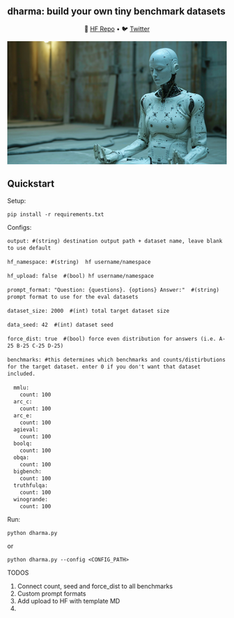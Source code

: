 
## dharma: build your own tiny benchmark datasets

<p align="center">
🤗 <a href="https://huggingface.co/pharaouk" target="_blank">HF Repo</a> • 🐦 <a href="https://twitter.com/far__el" target="_blank">Twitter</a> <br>
</p>

<img src='img/image.png' width=1000 >



## Quickstart
Setup:
```
pip install -r requirements.txt
```

Configs:
```
output: #(string) destination output path + dataset name, leave blank to use default

hf_namespace: #(string)  hf username/namespace

hf_upload: false  #(bool) hf username/namespace

prompt_format: "Question: {questions}. {options} Answer:"  #(string) prompt format to use for the eval datasets

dataset_size: 2000  #(int) total target dataset size

data_seed: 42  #(int) dataset seed

force_dist: true  #(bool) force even distribution for answers (i.e. A-25 B-25 C-25 D-25)

benchmarks: #this determines which benchmarks and counts/distirbutions for the target dataset. enter 0 if you don't want that dataset included.

  mmlu: 
    count: 100
  arc_c:
    count: 100
  arc_e:
    count: 100
  agieval:
    count: 100
  boolq:
    count: 100
  obqa:
    count: 100
  bigbench:
    count: 100
  truthfulqa:
    count: 100
  winogrande:
    count: 100

```

Run:
```
python dharma.py
```
or
```
python dharma.py --config <CONFIG_PATH>
```




TODOS
1. Connect count, seed and force_dist to all benchmarks
2. Custom prompt formats 
3. Add upload to HF with template MD
4. 